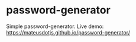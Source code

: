 # password-generator
Simple password-generator. 
Live demo: https://mateusdotjs.github.io/password-generator/